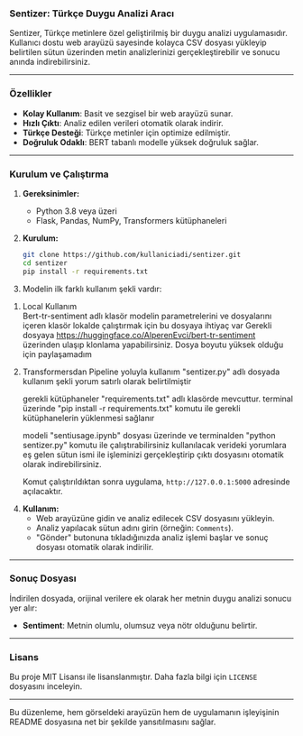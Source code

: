 
### **Sentizer: Türkçe Duygu Analizi Aracı**

Sentizer, Türkçe metinlere özel geliştirilmiş bir duygu analizi uygulamasıdır. Kullanıcı dostu web arayüzü sayesinde kolayca CSV dosyası yükleyip belirtilen sütun üzerinden metin analizlerinizi gerçekleştirebilir ve sonucu anında indirebilirsiniz.

---

### **Özellikler**
- **Kolay Kullanım**: Basit ve sezgisel bir web arayüzü sunar.
- **Hızlı Çıktı**: Analiz edilen verileri otomatik olarak indirir.
- **Türkçe Desteği**: Türkçe metinler için optimize edilmiştir.
- **Doğruluk Odaklı**: BERT tabanlı modelle yüksek doğruluk sağlar.

---

### **Kurulum ve Çalıştırma**
1. **Gereksinimler:**
   - Python 3.8 veya üzeri
   - Flask, Pandas, NumPy, Transformers kütüphaneleri

2. **Kurulum:**
   ```bash
   git clone https://github.com/kullaniciadi/sentizer.git
   cd sentizer
   pip install -r requirements.txt
   ```

3. Modelin ilk farklı kullanım şekli vardır:
1) Local Kullanım  
   Bert-tr-sentiment adlı klasör modelin parametrelerini ve dosyalarını içeren klasör lokalde çalıştırmak için bu dosyaya ihtiyaç var
   Gerekli dosyaya https://huggingface.co/AlperenEvci/bert-tr-sentiment üzerinden ulaşıp klonlama yapabilirsiniz.
   Dosya boyutu yüksek olduğu için paylaşamadım

2) Transformersdan Pipeline yoluyla kullanım
   "sentizer.py" adlı dosyada kullanım şekli yorum satırlı olarak belirtilmiştir

   gerekli kütüphaneler "requirements.txt" adlı klasörde mevcuttur.
   terminal üzerinde "pip install -r requirements.txt" komutu ile gerekli kütüphanelerin yüklenmesi sağlanır

   modeli "sentiusage.ipynb" dosyası üzerinde ve terminalden "python sentizer.py" komutu ile çalıştırabilirsiniz
   kullanılacak verideki yorumlara eş gelen sütun ismi ile işleminizi gerçekleştirip çıktı dosyasını otomatik olarak indirebilirsiniz.


   Komut çalıştırıldıktan sonra uygulama, `http://127.0.0.1:5000` adresinde açılacaktır.

4. **Kullanım:**
   - Web arayüzüne gidin ve analiz edilecek CSV dosyasını yükleyin.
   - Analiz yapılacak sütun adını girin (örneğin: `Comments`).
   - "Gönder" butonuna tıkladığınızda analiz işlemi başlar ve sonuç dosyası otomatik olarak indirilir.

---

### **Sonuç Dosyası**
İndirilen dosyada, orijinal verilere ek olarak her metnin duygu analizi sonucu yer alır:
- **Sentiment**: Metnin olumlu, olumsuz veya nötr olduğunu belirtir.

---

### **Lisans**
Bu proje MIT Lisansı ile lisanslanmıştır. Daha fazla bilgi için `LICENSE` dosyasını inceleyin.

---

Bu düzenleme, hem görseldeki arayüzün hem de uygulamanın işleyişinin README dosyasına net bir şekilde yansıtılmasını sağlar.
